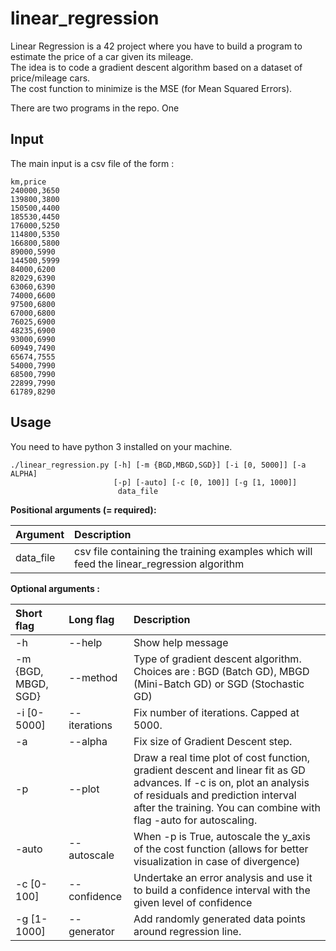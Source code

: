 # linear_regression

Linear Regression is a 42 project where you have to build a program to estimate the price of a car given its mileage.  
The idea is to code a gradient descent algorithm based on a dataset of price/mileage cars.  
The cost function to minimize is the MSE (for Mean Squared Errors).

There are two programs in the repo. One 

## Input

The main input is a csv file of the form :

```
km,price
240000,3650
139800,3800
150500,4400
185530,4450
176000,5250
114800,5350
166800,5800
89000,5990
144500,5999
84000,6200
82029,6390
63060,6390
74000,6600
97500,6800
67000,6800
76025,6900
48235,6900
93000,6990
60949,7490
65674,7555
54000,7990
68500,7990
22899,7990
61789,8290
```

## Usage

You need to have python 3 installed on your machine.

```
./linear_regression.py [-h] [-m {BGD,MBGD,SGD}] [-i [0, 5000]] [-a ALPHA]
                       [-p] [-auto] [-c [0, 100]] [-g [1, 1000]]
                        data_file
```

**Positional arguments (= required):**

Argument         | Description              
:----------------|:-----------------------
data_file        | csv file containing the training examples which will feed the linear_regression algorithm|
  

**Optional arguments :**

|Short flag             | Long flag              | Description            |
:----------------------|:-----------------------| :-----------------------|
  -h                   | --help                 | Show help message
  -m {BGD, MBGD, SGD}    | --method             | Type of gradient descent algorithm. Choices are  : BGD (Batch GD), MBGD (Mini-Batch GD) or SGD (Stochastic GD)
  -i [0-5000]          | --iterations           | Fix number of iterations. Capped at 5000.
  -a                   | --alpha                | Fix size of Gradient Descent step.
  -p                   | --plot                 | Draw a real time plot of cost function, gradient descent and linear fit as GD advances. If -c is on, plot an analysis of residuals and prediction interval after the training. You can combine with flag -auto for autoscaling.
  -auto                | --autoscale            | When -p is True, autoscale the y_axis of the cost function (allows for better visualization in case of divergence)
  -c [0-100]           | --confidence           | Undertake an error analysis and use it to build a confidence interval with the given level of confidence
  -g [1-1000]          | --generator            | Add randomly generated data points around regression line.
  
  





